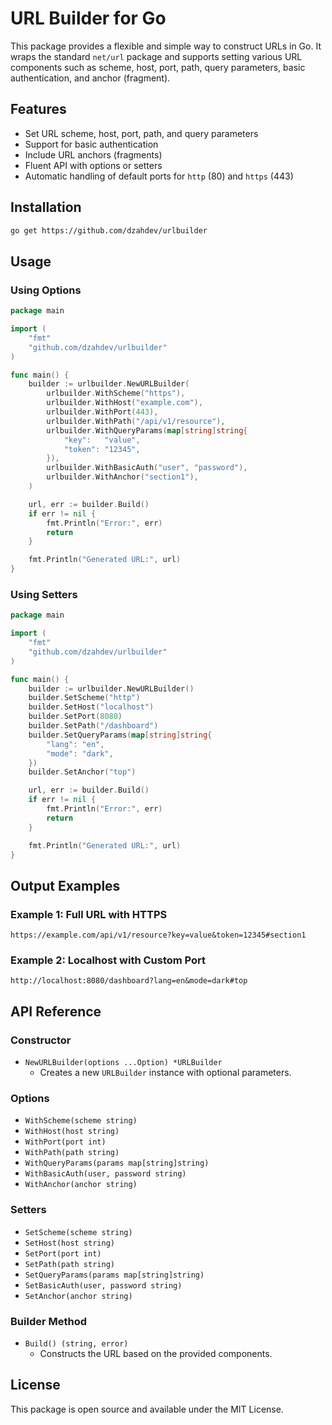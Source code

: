 # URL Builder for Go

This package provides a flexible and simple way to construct URLs in Go. It wraps the standard `net/url` package and supports setting various URL components such as scheme, host, port, path, query parameters, basic authentication, and anchor (fragment).

## Features

- Set URL scheme, host, port, path, and query parameters
- Support for basic authentication
- Include URL anchors (fragments)
- Fluent API with options or setters
- Automatic handling of default ports for `http` (80) and `https` (443)

## Installation

```bash
go get https://github.com/dzahdev/urlbuilder
```

## Usage

### Using Options

```go
package main

import (
	"fmt"
	"github.com/dzahdev/urlbuilder"
)

func main() {
	builder := urlbuilder.NewURLBuilder(
		urlbuilder.WithScheme("https"),
		urlbuilder.WithHost("example.com"),
		urlbuilder.WithPort(443),
		urlbuilder.WithPath("/api/v1/resource"),
		urlbuilder.WithQueryParams(map[string]string{
			"key":   "value",
			"token": "12345",
		}),
		urlbuilder.WithBasicAuth("user", "password"),
		urlbuilder.WithAnchor("section1"),
	)

	url, err := builder.Build()
	if err != nil {
		fmt.Println("Error:", err)
		return
	}

	fmt.Println("Generated URL:", url)
}
```

### Using Setters

```go
package main

import (
	"fmt"
	"github.com/dzahdev/urlbuilder"
)

func main() {
	builder := urlbuilder.NewURLBuilder()
	builder.SetScheme("http")
	builder.SetHost("localhost")
	builder.SetPort(8080)
	builder.SetPath("/dashboard")
	builder.SetQueryParams(map[string]string{
		"lang": "en",
		"mode": "dark",
	})
	builder.SetAnchor("top")

	url, err := builder.Build()
	if err != nil {
		fmt.Println("Error:", err)
		return
	}

	fmt.Println("Generated URL:", url)
}
```

## Output Examples

### Example 1: Full URL with HTTPS

```plaintext
https://example.com/api/v1/resource?key=value&token=12345#section1
```

### Example 2: Localhost with Custom Port

```plaintext
http://localhost:8080/dashboard?lang=en&mode=dark#top
```

## API Reference

### Constructor

- `NewURLBuilder(options ...Option) *URLBuilder`
    - Creates a new `URLBuilder` instance with optional parameters.

### Options

- `WithScheme(scheme string)`
- `WithHost(host string)`
- `WithPort(port int)`
- `WithPath(path string)`
- `WithQueryParams(params map[string]string)`
- `WithBasicAuth(user, password string)`
- `WithAnchor(anchor string)`

### Setters

- `SetScheme(scheme string)`
- `SetHost(host string)`
- `SetPort(port int)`
- `SetPath(path string)`
- `SetQueryParams(params map[string]string)`
- `SetBasicAuth(user, password string)`
- `SetAnchor(anchor string)`

### Builder Method

- `Build() (string, error)`
    - Constructs the URL based on the provided components.

## License

This package is open source and available under the MIT License.

